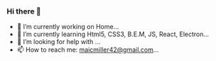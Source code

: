 ### Hi there 👋

- 🔭 I’m currently working on Home...
- 🌱 I’m currently learning Html5, CSS3, B.E.M, JS, React, Electron...
- 🤔 I’m looking for help with ...
- 📫 How to reach me: maicmiller42@gmail.com...
<!-- - 👯 I’m looking to collaborate on ... -->
<!-- - 💬 Ask me about ... -->
<!-- - 😄 Pronouns: ... -->
<!-- - ⚡ Fun fact: ... -->

